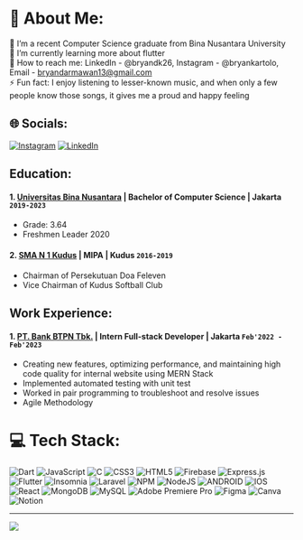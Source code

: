 # 💫 About Me:
🔭 I’m a recent Computer Science graduate from Bina Nusantara University<br>🌱 I’m currently learning more about flutter<br>🤝 How to reach me: LinkedIn - @bryandk26, Instagram - @bryankartolo, Email - bryandarmawan13@gmail.com<br>⚡ Fun fact: I enjoy listening to lesser-known music, and when only a few people know those songs, it gives me a proud and happy feeling


## 🌐 Socials:
[![Instagram](https://img.shields.io/badge/Instagram-%23E4405F.svg?logo=Instagram&logoColor=white)](https://instagram.com/bryankartolo) [![LinkedIn](https://img.shields.io/badge/LinkedIn-%230077B5.svg?logo=linkedin&logoColor=white)](https://linkedin.com/in/bryandk26) 

## Education:

#### 1. [Universitas Bina Nusantara](https://binus.ac.id/) | Bachelor of Computer Science | Jakarta `2019-2023`
   - Grade: 3.64
   - Freshmen Leader 2020
#### 2. [SMA N 1 Kudus](https://sekolah.data.kemdikbud.go.id/index.php/chome/profil/A69C65B5-63F8-449D-8A9C-A2A00324C4BB) | MIPA | Kudus `2016-2019`
   - Chairman of Persekutuan Doa Feleven
   - Vice Chairman of Kudus Softball Club

## Work Experience:
#### 1. [PT. Bank BTPN Tbk.](https://www.btpn.com/) | Intern Full-stack Developer | Jakarta `Feb'2022 - Feb'2023`
   - Creating new features, optimizing performance, and maintaining high code quality for internal website using MERN Stack
   - Implemented automated testing with unit test
   - Worked in pair programming to troubleshoot and resolve issues
   - Agile Methodology

# 💻 Tech Stack:
![Dart](https://img.shields.io/badge/dart-%230175C2.svg?style=flat&logo=dart&logoColor=white) ![JavaScript](https://img.shields.io/badge/javascript-%23323330.svg?style=flat&logo=javascript&logoColor=%23F7DF1E) ![C](https://img.shields.io/badge/c-%2300599C.svg?style=flat&logo=c&logoColor=white) ![CSS3](https://img.shields.io/badge/css3-%231572B6.svg?style=flat&logo=css3&logoColor=white) ![HTML5](https://img.shields.io/badge/html5-%23E34F26.svg?style=flat&logo=html5&logoColor=white) ![Firebase](https://img.shields.io/badge/firebase-%23039BE5.svg?style=flat&logo=firebase) ![Express.js](https://img.shields.io/badge/express.js-%23404d59.svg?style=flat&logo=express&logoColor=%2361DAFB) ![Flutter](https://img.shields.io/badge/Flutter-%2302569B.svg?style=flat&logo=Flutter&logoColor=white) ![Insomnia](https://img.shields.io/badge/Insomnia-black?style=flat&logo=insomnia&logoColor=5849BE) ![Laravel](https://img.shields.io/badge/laravel-%23FF2D20.svg?style=flat&logo=laravel&logoColor=white) ![NPM](https://img.shields.io/badge/NPM-%23000000.svg?style=flat&logo=npm&logoColor=white) ![NodeJS](https://img.shields.io/badge/node.js-6DA55F?style=flat&logo=node.js&logoColor=white) ![ANDROID](https://img.shields.io/badge/android-%2320232a.svg?style=flat&logo=android&logoColor=%a4c639) ![IOS](https://img.shields.io/badge/IOS-%2320232a.svg?style=flat&logo=apple&logoColor=white) ![React](https://img.shields.io/badge/react-%2320232a.svg?style=flat&logo=react&logoColor=%2361DAFB) ![MongoDB](https://img.shields.io/badge/MongoDB-%234ea94b.svg?style=flat&logo=mongodb&logoColor=white) ![MySQL](https://img.shields.io/badge/mysql-%2300f.svg?style=flat&logo=mysql&logoColor=white) ![Adobe Premiere Pro](https://img.shields.io/badge/Adobe%20Premiere%20Pro-9999FF.svg?style=flat&logo=Adobe%20Premiere%20Pro&logoColor=white) 	![Figma](https://img.shields.io/badge/figma-%23F24E1E.svg?style=flat&logo=figma&logoColor=white) ![Canva](https://img.shields.io/badge/Canva-%2300C4CC.svg?style=flat&logo=Canva&logoColor=white) ![Notion](https://img.shields.io/badge/Notion-%23000000.svg?style=flat&logo=notion&logoColor=white)

---
[![](https://visitcount.itsvg.in/api?id=bryandk26&icon=0&color=9)](https://visitcount.itsvg.in)

<!-- Proudly created with GPRM ( https://gprm.itsvg.in ) -->
